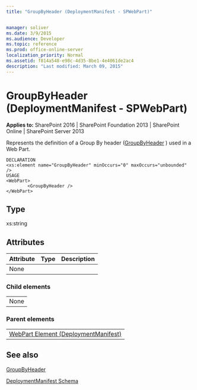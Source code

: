 ```yaml
---
title: "GroupByHeader (DeploymentManifest - SPWebPart)"


manager: soliver
ms.date: 3/9/2015
ms.audience: Developer
ms.topic: reference
ms.prod: office-online-server
localization_priority: Normal
ms.assetid: f814a548-e98c-4d35-8be1-4e4061de2ac4
description: "Last modified: March 09, 2015"
---
```


# GroupByHeader (DeploymentManifest - SPWebPart)

 
  
 **Applies to:** SharePoint 2016 | SharePoint Foundation 2013 | SharePoint Online | SharePoint Server 2013 
  
Represents the definition of a Group By header ([GroupByHeader](https://msdn.microsoft.com/library/Microsoft.SharePoint.SPView.GroupByHeader.aspx) ) used in a Web Part. 
  
```
DECLARATION
<xs:element name="GroupByHeader" minOccurs="0" maxOccurs="unbounded" />
USAGE
<WebPart>
        <GroupByHeader />
</WebPart>

```

## Type

xs:string
  
## Attributes

|**Attribute**|**Type**|**Description**|
|:-----|:-----|:-----|
|None  <br/> |||
   
### Child elements

||
|:-----|
|None |
   
### Parent elements

||
|:-----|
|[WebPart Element (DeploymentManifest)](webpart-element-deploymentmanifest.md)
   
## See also



[GroupByHeader](https://msdn.microsoft.com/library/Microsoft.SharePoint.SPView.GroupByHeader.aspx)


[DeploymentManifest Schema](deploymentmanifest-schema.md)

